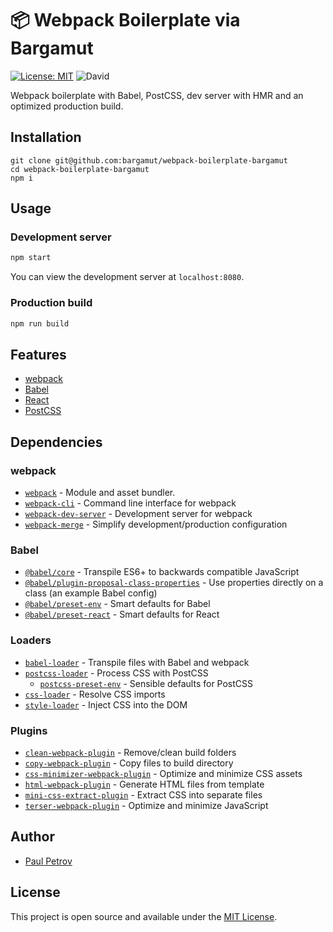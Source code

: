 # 📦 Webpack Boilerplate via Bargamut

[![License: MIT](https://img.shields.io/badge/License-MIT-blue.svg)](https://opensource.org/licenses/MIT) ![David](https://img.shields.io/david/dev/bargamut/webpack-boilerplate-bargamut)

Webpack boilerplate with Babel, PostCSS, dev server with HMR and an optimized production build.

## Installation

```
git clone git@github.com:bargamut/webpack-boilerplate-bargamut
cd webpack-boilerplate-bargamut
npm i
```

## Usage

### Development server

```bash
npm start
```

You can view the development server at `localhost:8080`.

### Production build

```bash
npm run build
```

## Features

- [webpack](https://webpack.js.org/)
- [Babel](https://babeljs.io/)
- [React](https://reactjs.org/)
- [PostCSS](https://postcss.org/)

## Dependencies

### webpack

- [`webpack`](https://github.com/webpack/webpack) - Module and asset bundler.
- [`webpack-cli`](https://github.com/webpack/webpack-cli) - Command line interface for webpack
- [`webpack-dev-server`](https://github.com/webpack/webpack-dev-server) - Development server for webpack
- [`webpack-merge`](https://github.com/survivejs/webpack-merge) - Simplify development/production configuration
<!-- - [`cross-env`](https://github.com/kentcdodds/cross-env) - Cross platform configuration -->

### Babel

- [`@babel/core`](https://www.npmjs.com/package/@babel/core) - Transpile ES6+ to backwards compatible JavaScript
- [`@babel/plugin-proposal-class-properties`](https://babeljs.io/docs/en/babel-plugin-proposal-class-properties) - Use properties directly on a class (an example Babel config)
- [`@babel/preset-env`](https://babeljs.io/docs/en/babel-preset-env) - Smart defaults for Babel
- [`@babel/preset-react`](https://babeljs.io/docs/en/babel-preset-env) - Smart defaults for React

### Loaders

- [`babel-loader`](https://webpack.js.org/loaders/babel-loader/) - Transpile files with Babel and webpack
- [`postcss-loader`](https://webpack.js.org/loaders/postcss-loader/) - Process CSS with PostCSS
  - [`postcss-preset-env`](https://www.npmjs.com/package/postcss-preset-env) - Sensible defaults for PostCSS
- [`css-loader`](https://webpack.js.org/loaders/css-loader/) - Resolve CSS imports
- [`style-loader`](https://webpack.js.org/loaders/style-loader/) - Inject CSS into the DOM

### Plugins

- [`clean-webpack-plugin`](https://github.com/johnagan/clean-webpack-plugin) - Remove/clean build folders
- [`copy-webpack-plugin`](https://github.com/webpack-contrib/copy-webpack-plugin) - Copy files to build directory
- [`css-minimizer-webpack-plugin`](https://github.com/webpack-contrib/css-minimizer-webpack-plugin) - Optimize and minimize CSS assets
- [`html-webpack-plugin`](https://github.com/jantimon/html-webpack-plugin) - Generate HTML files from template
- [`mini-css-extract-plugin`](https://github.com/webpack-contrib/mini-css-extract-plugin) - Extract CSS into separate files
- [`terser-webpack-plugin`](https://github.com/webpack-contrib/terser-webpack-plugin) - Optimize and minimize JavaScript

## Author

- [Paul Petrov](https://bargamut.ru)

## License

This project is open source and available under the [MIT License](LICENSE).